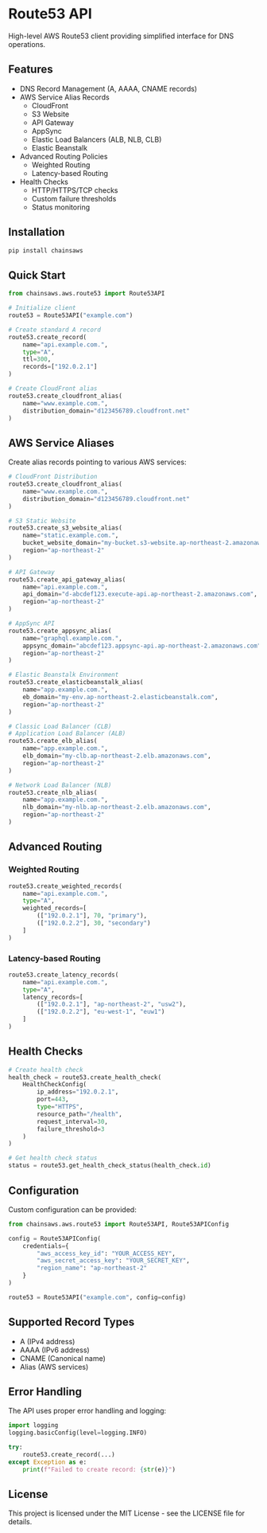 # Route53 API

High-level AWS Route53 client providing simplified interface for DNS operations.

## Features

- DNS Record Management (A, AAAA, CNAME records)
- AWS Service Alias Records
  - CloudFront
  - S3 Website
  - API Gateway
  - AppSync
  - Elastic Load Balancers (ALB, NLB, CLB)
  - Elastic Beanstalk
- Advanced Routing Policies
  - Weighted Routing
  - Latency-based Routing
- Health Checks
  - HTTP/HTTPS/TCP checks
  - Custom failure thresholds
  - Status monitoring

## Installation

```bash
pip install chainsaws
```

## Quick Start

```python
from chainsaws.aws.route53 import Route53API

# Initialize client
route53 = Route53API("example.com")

# Create standard A record
route53.create_record(
    name="api.example.com.",
    type="A",
    ttl=300,
    records=["192.0.2.1"]
)

# Create CloudFront alias
route53.create_cloudfront_alias(
    name="www.example.com.",
    distribution_domain="d123456789.cloudfront.net"
)
```

## AWS Service Aliases

Create alias records pointing to various AWS services:

```python
# CloudFront Distribution
route53.create_cloudfront_alias(
    name="www.example.com.",
    distribution_domain="d123456789.cloudfront.net"
)

# S3 Static Website
route53.create_s3_website_alias(
    name="static.example.com.",
    bucket_website_domain="my-bucket.s3-website.ap-northeast-2.amazonaws.com",
    region="ap-northeast-2"
)

# API Gateway
route53.create_api_gateway_alias(
    name="api.example.com.",
    api_domain="d-abcdef123.execute-api.ap-northeast-2.amazonaws.com",
    region="ap-northeast-2"
)

# AppSync API
route53.create_appsync_alias(
    name="graphql.example.com.",
    appsync_domain="abcdef123.appsync-api.ap-northeast-2.amazonaws.com",
    region="ap-northeast-2"
)

# Elastic Beanstalk Environment
route53.create_elasticbeanstalk_alias(
    name="app.example.com.",
    eb_domain="my-env.ap-northeast-2.elasticbeanstalk.com",
    region="ap-northeast-2"
)

# Classic Load Balancer (CLB)
# Application Load Balancer (ALB)
route53.create_elb_alias(
    name="app.example.com.",
    elb_domain="my-clb.ap-northeast-2.elb.amazonaws.com",
    region="ap-northeast-2"
)

# Network Load Balancer (NLB)
route53.create_nlb_alias(
    name="app.example.com.",
    nlb_domain="my-nlb.ap-northeast-2.elb.amazonaws.com",
    region="ap-northeast-2"
)
```

## Advanced Routing

### Weighted Routing

```python
route53.create_weighted_records(
    name="api.example.com.",
    type="A",
    weighted_records=[
        (["192.0.2.1"], 70, "primary"),
        (["192.0.2.2"], 30, "secondary")
    ]
)
```

### Latency-based Routing

```python
route53.create_latency_records(
    name="api.example.com.",
    type="A",
    latency_records=[
        (["192.0.2.1"], "ap-northeast-2", "usw2"),
        (["192.0.2.2"], "eu-west-1", "euw1")
    ]
)
```

## Health Checks

```python
# Create health check
health_check = route53.create_health_check(
    HealthCheckConfig(
        ip_address="192.0.2.1",
        port=443,
        type="HTTPS",
        resource_path="/health",
        request_interval=30,
        failure_threshold=3
    )
)

# Get health check status
status = route53.get_health_check_status(health_check.id)
```

## Configuration

Custom configuration can be provided:

```python
from chainsaws.aws.route53 import Route53API, Route53APIConfig

config = Route53APIConfig(
    credentials={
        "aws_access_key_id": "YOUR_ACCESS_KEY",
        "aws_secret_access_key": "YOUR_SECRET_KEY",
        "region_name": "ap-northeast-2"
    }
)

route53 = Route53API("example.com", config=config)
```

## Supported Record Types

- A (IPv4 address)
- AAAA (IPv6 address)
- CNAME (Canonical name)
- Alias (AWS services)

## Error Handling

The API uses proper error handling and logging:

```python
import logging
logging.basicConfig(level=logging.INFO)

try:
    route53.create_record(...)
except Exception as e:
    print(f"Failed to create record: {str(e)}")
```

## License

This project is licensed under the MIT License - see the LICENSE file for details.
